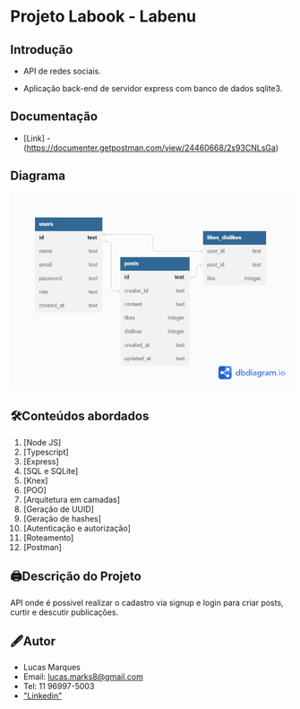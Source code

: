 # Projeto Labook - Labenu

## Introdução

- <p> API de redes sociais.

- <p> Aplicação back-end de servidor express com banco de dados sqlite3.</p>

## Documentação

- [Link] - (https://documenter.getpostman.com/view/24460668/2s93CNLsGa)

## Diagrama
![Labook](./src/images/216036534-2b3dfb48-7782-411a-bffd-36245b78594e.png)

## 🛠Conteúdos abordados

1. [Node JS]
2. [Typescript]
3. [Express]
4. [SQL e SQLite]
5. [Knex]
6. [POO]
7. [Arquitetura em camadas]
8. [Geração de UUID]
9. [Geração de hashes]
10. [Autenticação e autorização]
11. [Roteamento]
12. [Postman]

## 🖨Descrição do Projeto
<p>API onde é possivel realizar o cadastro via signup e login para criar posts, curtir e descutir publicações.</p>

## 🖋Autor

- Lucas Marques
- Email: lucas.marks8@gmail.com
- Tel: 11 96997-5003
- ["Linkedin"](https://www.linkedin.com/in/lucas-henrique-marques/)